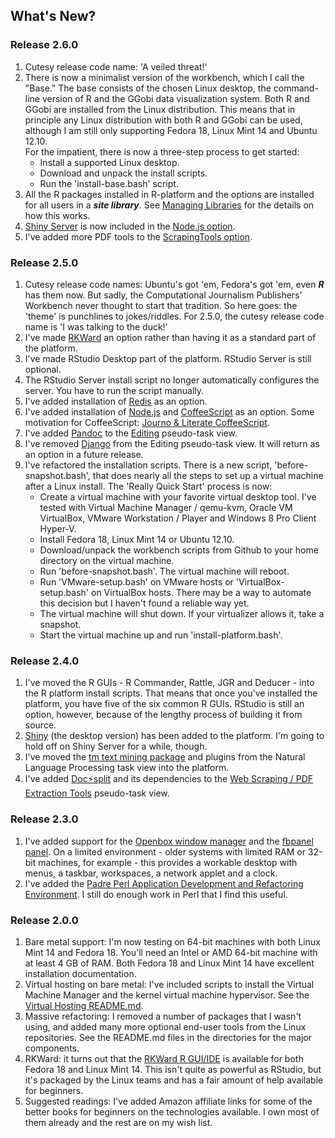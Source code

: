 ## What's New?

### Release 2.6.0
1. Cutesy release code name: 'A veiled threat!'
1. There is now a minimalist version of the workbench, which I call the "Base." The base consists of the chosen Linux desktop, the command-line version of R and the GGobi data visualization system. Both R and GGobi are installed from the Linux distribution. This means that in principle any Linux distribution with both R and GGobi can be used, although I am still only supporting Fedora 18, Linux Mint 14 and Ubuntu 12.10.<br>
For the impatient, there is now a three-step process to get started:
	* Install a supported Linux desktop.
	* Download and unpack the install scripts.
	* Run the 'install-base.bash' script.
1. All the R packages installed in R-platform and the options are installed for all users in a ***site library***. See [Managing Libraries](http://cran.r-project.org/doc/manuals/r-release/R-admin.html#Managing-libraries) for the details on how this works.
1. [Shiny Server](https://github.com/rstudio/shiny-server#shiny-server) is now included in the [Node.js option](https://github.com/znmeb/Computational-Journalism-Publishers-Workbench/blob/master/Node.js/README.md).
1. I've added more PDF tools to the [ScrapingTools option](https://github.com/znmeb/Computational-Journalism-Publishers-Workbench/blob/master/ScrapingTools/README.md).

### Release 2.5.0
1. Cutesy release code names: Ubuntu's got 'em, Fedora's got 'em, even ***R*** has them now. But sadly, the Computational Journalism Publishers' Workbench never thought to start that tradition. So here goes: the 'theme' is punchlines to jokes/riddles. For 2.5.0, the cutesy release code name is 'I was talking to the duck!'
1. I've made [RKWard](http://rkward.sourceforge.net/) an option rather than having it as a standard part of the platform.
1. I've made RStudio Desktop part of the platform. RStudio Server is still optional.
1. The RStudio Server install script no longer automatically configures the server. You have to run the script manually.
1. I've added installation of [Redis](http://redis.io/) as an option.
1. I've added installation of [Node.js](http://nodejs.org/) and [CoffeeScript](http://coffeescript.org/) as an option. Some motivation for CoffeeScript: [Journo & Literate CoffeeScript](http://ashkenas.com/literate-coffeescript/).
1. I've added [Pandoc](http://www.johnmacfarlane.net/pandoc/) to the [Editing](https://github.com/znmeb/Computational-Journalism-Publishers-Workbench/blob/master/Editing/README.md) pseudo-task view.
1. I've removed [Django](https://www.djangoproject.com/) from the Editing pseudo-task view. It will return as an option in a future release.
1. I've refactored the installation scripts. There is a new script, 'before-snapshot.bash', that does nearly all the steps to set up a virtual machine after a Linux install. The 'Really Quick Start' process is now:
	* Create a virtual machine with your favorite virtual desktop tool. I've tested with Virtual Machine Manager / qemu-kvm, Oracle VM VirtualBox, VMware Workstation / Player and Windows 8 Pro Client Hyper-V.
	* Install Fedora 18, Linux Mint 14 or Ubuntu 12.10.
	* Download/unpack the workbench scripts from Github to your home directory on the virtual machine.
	* Run 'before-snapshot.bash'. The virtual machine will reboot.
	* Run 'VMware-setup.bash' on VMware hosts or 'VirtualBox-setup.bash' on VirtualBox hosts. There may be a way to automate this decision but I haven't found a reliable way yet.
	* The virtual machine will shut down. If your virtualizer allows it, take a snapshot.
	* Start the virtual machine up and run 'install-platform.bash'.

### Release 2.4.0
1. I've moved the R GUIs - R Commander, Rattle, JGR and Deducer - into the R platform install scripts. That means that once you've installed the platform, you have five of the six common R GUIs. RStudio is still an option, however, because of the lengthy process of building it from source.
1. [Shiny](http://www.rstudio.com/shiny/) (the desktop version) has been added to the platform. I'm going to hold off on Shiny Server for a while, though.
1. I've moved the [tm text mining package](http://cran.r-project.org/web/packages/tm/index.html) and plugins from the Natural Language Processing task view into the platform.
1. I've added [Doc⚡split](http://documentcloud.github.com/docsplit/) and its dependencies to the [Web Scraping / PDF Extraction Tools](https://github.com/znmeb/Computational-Journalism-Publishers-Workbench/blob/master/ScrapingTools/README.md) pseudo-task view.

### Release 2.3.0
1. I've added support for the [Openbox window manager](http://openbox.org/) and the [fbpanel panel](http://fbpanel.sourceforge.net/). On a limited environment - older systems with limited RAM or 32-bit machines, for example - this provides a workable desktop with menus, a taskbar, workspaces, a network applet and a clock.
1. I've added the [Padre Perl Application Development and Refactoring Environment](http://padre.perlide.org/). I still do enough work in Perl that I find this useful.

### Release 2.0.0
1. Bare metal support: I'm now testing on 64-bit machines with both Linux Mint 14 and Fedora 18. You'll need an Intel or AMD 64-bit machine with at least 4 GB of RAM. Both Fedora 18 and Linux Mint 14 have excellent installation documentation.
1. Virtual hosting on bare metal: I've included scripts to install the Virtual Machine Manager and the kernel virtual machine hypervisor. See the [Virtual Hosting README.md](https://github.com/znmeb/Computational-Journalism-Publishers-Workbench/blob/master/VirtualHosting/README.md).
1. Massive refactoring: I removed a number of packages that I wasn't using, and added many more optional end-user tools from the Linux repositories. See the README.md files in the directories for the major components.
1. RKWard: it turns out that the [RKWard R GUI/IDE](http://rkward.sourceforge.net/) is available for both Fedora 18 and Linux Mint 14. This isn't quite as powerful as RStudio, but it's packaged by the Linux teams and has a fair amount of help available for beginners.
1. Suggested readings: I've added Amazon affiliate links for some of the better books for beginners on the technologies available. I own most of them already and the rest are on my wish list.
